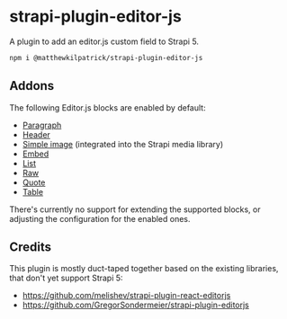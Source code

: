 # strapi-plugin-editor-js
A plugin to add an editor.js custom field to Strapi 5.

```bash
npm i @matthewkilpatrick/strapi-plugin-editor-js
```

## Addons
The following Editor.js blocks are enabled by default:
- [Paragraph](https://github.com/editor-js/paragraph)
- [Header](https://github.com/editor-js/header)
- [Simple image](https://github.com/editor-js/simple-image) (integrated into the Strapi media library)
- [Embed](https://github.com/editor-js/embed)
- [List](https://github.com/editor-js/list)
- [Raw](https://github.com/editor-js/raw)
- [Quote](https://github.com/editor-js/quote)
- [Table](https://github.com/editor-js/table)

There's currently no support for extending the supported blocks, or adjusting the configuration for the enabled ones.

## Credits
This plugin is mostly duct-taped together based on the existing libraries, that don't yet support Strapi 5:
- https://github.com/melishev/strapi-plugin-react-editorjs
- https://github.com/GregorSondermeier/strapi-plugin-editorjs
